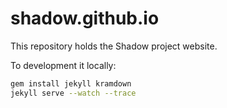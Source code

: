 shadow.github.io
================

This repository holds the Shadow project website.

To development it locally:

```bash
gem install jekyll kramdown
jekyll serve --watch --trace
```

